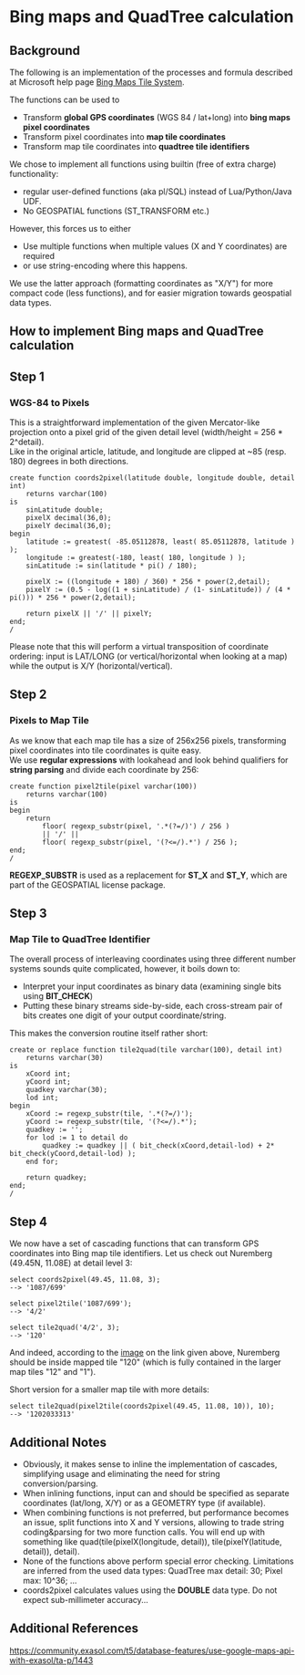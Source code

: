 # Bing maps and QuadTree calculation 
## Background

The following is an implementation of the processes and formula described at Microsoft help page [Bing Maps Tile System](https://msdn.microsoft.com/en-us/library/bb259689.aspx).

The functions can be used to

* Transform **global GPS coordinates** (WGS 84 / lat+long) into **bing maps pixel coordinates**
* Transform pixel coordinates into **map tile coordinates**
* Transform map tile coordinates into **quadtree tile identifiers**

We chose to implement all functions using builtin (free of extra charge) functionality:

* regular user-defined functions (aka pl/SQL) instead of Lua/Python/Java UDF.
* No GEOSPATIAL functions (ST_TRANSFORM etc.)

However, this forces us to either

* Use multiple functions when multiple values (X and Y coordinates) are required
* or use string-encoding where this happens.

We use the latter approach (formatting coordinates as "X/Y") for more compact code (less functions), and for easier migration towards geospatial data types.

## How to implement Bing maps and QuadTree calculation

## Step 1

### WGS-84 to Pixels

This is a straightforward implementation of the given Mercator-like projection onto a pixel grid of the given detail level (width/height = 256 * 2^detail).  
Like in the original article, latitude, and longitude are clipped at ~85 (resp. 180) degrees in both directions.


```"code
create function coords2pixel(latitude double, longitude double, detail int)
	returns varchar(100)
is
	sinLatitude double;
	pixelX decimal(36,0);
	pixelY decimal(36,0);
begin
	latitude := greatest( -85.05112878, least( 85.05112878, latitude ) );
	longitude := greatest(-180, least( 180, longitude ) );
	sinLatitude := sin(latitude * pi() / 180);

	pixelX := ((longitude + 180) / 360) * 256 * power(2,detail);
	pixelY := (0.5 - log((1 + sinLatitude) / (1- sinLatitude)) / (4 * pi())) * 256 * power(2,detail);

	return pixelX || '/' || pixelY;
end;
/
```
Please note that this will perform a virtual transposition of coordinate ordering: input is LAT/LONG (or vertical/horizontal when looking at a map) while the output is X/Y (horizontal/vertical).

## Step 2

### Pixels to Map Tile

As we know that each map tile has a size of 256x256 pixels, transforming pixel coordinates into tile coordinates is quite easy.  
We use **regular expressions** with lookahead and look behind qualifiers for **string parsing** and divide each coordinate by 256:


```"code
create function pixel2tile(pixel varchar(100))
	returns varchar(100)
is
begin
	return 
		floor( regexp_substr(pixel, '.*(?=/)') / 256 )
		|| '/' ||
		floor( regexp_substr(pixel, '(?<=/).*') / 256 );
end;
/
```
**REGEXP_SUBSTR** is used as a replacement for **ST_X** and **ST_Y**, which are part of the GEOSPATIAL license package.

## Step 3

### Map Tile to QuadTree Identifier

The overall process of interleaving coordinates using three different number systems sounds quite complicated, however, it boils down to:

* Interpret your input coordinates as binary data (examining single bits using **BIT_CHECK**)
* Putting these binary streams side-by-side, each cross-stream pair of bits creates one digit of your output coordinate/string.

This makes the conversion routine itself rather short:


```"code
create or replace function tile2quad(tile varchar(100), detail int)
	returns varchar(30)
is
	xCoord int;
	yCoord int;
	quadkey varchar(30);
	lod int;
begin
	xCoord := regexp_substr(tile, '.*(?=/)');
	yCoord := regexp_substr(tile, '(?<=/).*');
	quadkey := '';
	for lod := 1 to detail do
		quadkey := quadkey || ( bit_check(xCoord,detail-lod) + 2* bit_check(yCoord,detail-lod) );
	end for;

	return quadkey;
end;
/
```
## Step 4

We now have a set of cascading functions that can transform GPS coordinates into Bing map tile identifiers. Let us check out Nuremberg (49.45N, 11.08E) at detail level 3:


```"code
select coords2pixel(49.45, 11.08, 3);
--> '1087/699'

select pixel2tile('1087/699');
--> '4/2'

select tile2quad('4/2', 3);
--> '120'
```
And indeed, according to the [image](https://msdn.microsoft.com/dynimg/IC96238.jpg) on the link given above, Nuremberg should be inside mapped tile "120" (which is fully contained in the larger map tiles "12" and "1").

Short version for a smaller map tile with more details:


```"code
select tile2quad(pixel2tile(coords2pixel(49.45, 11.08, 10)), 10); 
--> '1202033313' 
```
## Additional Notes

* Obviously, it makes sense to inline the implementation of cascades, simplifying usage and eliminating the need for string conversion/parsing.
* When inlining functions, input can and should be specified as separate coordinates (lat/long, X/Y) or as a GEOMETRY type (if available).
* When combining functions is not preferred, but performance becomes an issue, split functions into X and Y versions, allowing to trade string coding&parsing for two more function calls. You will end up with something like quad(tile(pixelX(longitude, detail)), tile(pixelY(latitude, detail)), detail).
* None of the functions above perform special error checking. Limitations are inferred from the used data types: QuadTree max detail: 30; Pixel max: 10^36; ...
* coords2pixel calculates values using the **DOUBLE** data type. Do not expect sub-millimeter accuracy...

## Additional References

<https://community.exasol.com/t5/database-features/use-google-maps-api-with-exasol/ta-p/1443>

